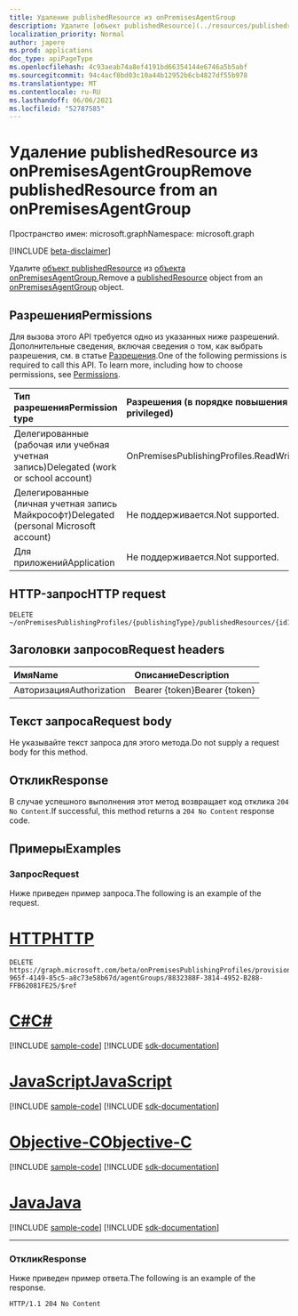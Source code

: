```yaml
---
title: Удаление publishedResource из onPremisesAgentGroup
description: Удалите [объект publishedResource](../resources/publishedresource.md) из [объекта onPremisesAgentGroup.](../resources/onpremisesagentgroup.md)
localization_priority: Normal
author: japere
ms.prod: applications
doc_type: apiPageType
ms.openlocfilehash: 4c93aeab74a8ef4191bd66354144e6746a5b5abf
ms.sourcegitcommit: 94c4acf8bd03c10a44b12952b6cb4827df55b978
ms.translationtype: MT
ms.contentlocale: ru-RU
ms.lasthandoff: 06/06/2021
ms.locfileid: "52787585"
---
```

# <a name="remove-publishedresource-from-an-onpremisesagentgroup"></a><span data-ttu-id="5e598-103">Удаление publishedResource из onPremisesAgentGroup</span><span class="sxs-lookup"><span data-stu-id="5e598-103">Remove publishedResource from an onPremisesAgentGroup</span></span>

<span data-ttu-id="5e598-104">Пространство имен: microsoft.graph</span><span class="sxs-lookup"><span data-stu-id="5e598-104">Namespace: microsoft.graph</span></span>

[!INCLUDE [beta-disclaimer](../../includes/beta-disclaimer.md)]

<span data-ttu-id="5e598-105">Удалите [объект publishedResource](../resources/publishedresource.md) из [объекта onPremisesAgentGroup.](../resources/onpremisesagentgroup.md)</span><span class="sxs-lookup"><span data-stu-id="5e598-105">Remove a [publishedResource](../resources/publishedresource.md) object from an [onPremisesAgentGroup](../resources/onpremisesagentgroup.md) object.</span></span>

## <a name="permissions"></a><span data-ttu-id="5e598-106">Разрешения</span><span class="sxs-lookup"><span data-stu-id="5e598-106">Permissions</span></span>

<span data-ttu-id="5e598-p101">Для вызова этого API требуется одно из указанных ниже разрешений. Дополнительные сведения, включая сведения о том, как выбрать разрешения, см. в статье [Разрешения](/graph/permissions-reference).</span><span class="sxs-lookup"><span data-stu-id="5e598-p101">One of the following permissions is required to call this API. To learn more, including how to choose permissions, see [Permissions](/graph/permissions-reference).</span></span>

| <span data-ttu-id="5e598-109">Тип разрешения</span><span class="sxs-lookup"><span data-stu-id="5e598-109">Permission type</span></span>                        | <span data-ttu-id="5e598-110">Разрешения (в порядке повышения привилегий)</span><span class="sxs-lookup"><span data-stu-id="5e598-110">Permissions (from least to most privileged)</span></span> |
|:--------------------------------------|:---------------------------------------------------------|
| <span data-ttu-id="5e598-111">Делегированные (рабочая или учебная учетная запись)</span><span class="sxs-lookup"><span data-stu-id="5e598-111">Delegated (work or school account)</span></span>     | <span data-ttu-id="5e598-112">OnPremisesPublishingProfiles.ReadWrite.All</span><span class="sxs-lookup"><span data-stu-id="5e598-112">OnPremisesPublishingProfiles.ReadWrite.All</span></span> |
| <span data-ttu-id="5e598-113">Делегированные (личная учетная запись Майкрософт)</span><span class="sxs-lookup"><span data-stu-id="5e598-113">Delegated (personal Microsoft account)</span></span> | <span data-ttu-id="5e598-114">Не поддерживается.</span><span class="sxs-lookup"><span data-stu-id="5e598-114">Not supported.</span></span> |
| <span data-ttu-id="5e598-115">Для приложений</span><span class="sxs-lookup"><span data-stu-id="5e598-115">Application</span></span>                            | <span data-ttu-id="5e598-116">Не поддерживается.</span><span class="sxs-lookup"><span data-stu-id="5e598-116">Not supported.</span></span> |

## <a name="http-request"></a><span data-ttu-id="5e598-117">HTTP-запрос</span><span class="sxs-lookup"><span data-stu-id="5e598-117">HTTP request</span></span>

<!-- { "blockType": "ignored" } -->

```http
DELETE ~/onPremisesPublishingProfiles/{publishingType}/publishedResources/{id1}/agentGroups/{id2}/$ref
```

## <a name="request-headers"></a><span data-ttu-id="5e598-118">Заголовки запросов</span><span class="sxs-lookup"><span data-stu-id="5e598-118">Request headers</span></span>

| <span data-ttu-id="5e598-119">Имя</span><span class="sxs-lookup"><span data-stu-id="5e598-119">Name</span></span>          | <span data-ttu-id="5e598-120">Описание</span><span class="sxs-lookup"><span data-stu-id="5e598-120">Description</span></span>   |
|:--------------|:--------------|
| <span data-ttu-id="5e598-121">Авторизация</span><span class="sxs-lookup"><span data-stu-id="5e598-121">Authorization</span></span> | <span data-ttu-id="5e598-122">Bearer {token}</span><span class="sxs-lookup"><span data-stu-id="5e598-122">Bearer {token}</span></span> |

## <a name="request-body"></a><span data-ttu-id="5e598-123">Текст запроса</span><span class="sxs-lookup"><span data-stu-id="5e598-123">Request body</span></span>

<span data-ttu-id="5e598-124">Не указывайте текст запроса для этого метода.</span><span class="sxs-lookup"><span data-stu-id="5e598-124">Do not supply a request body for this method.</span></span>

## <a name="response"></a><span data-ttu-id="5e598-125">Отклик</span><span class="sxs-lookup"><span data-stu-id="5e598-125">Response</span></span>

<span data-ttu-id="5e598-126">В случае успешного выполнения этот метод возвращает код отклика `204 No Content`.</span><span class="sxs-lookup"><span data-stu-id="5e598-126">If successful, this method returns a `204 No Content` response code.</span></span>

## <a name="examples"></a><span data-ttu-id="5e598-127">Примеры</span><span class="sxs-lookup"><span data-stu-id="5e598-127">Examples</span></span>

### <a name="request"></a><span data-ttu-id="5e598-128">Запрос</span><span class="sxs-lookup"><span data-stu-id="5e598-128">Request</span></span>

<span data-ttu-id="5e598-129">Ниже приведен пример запроса.</span><span class="sxs-lookup"><span data-stu-id="5e598-129">The following is an example of the request.</span></span>

# <a name="http"></a>[<span data-ttu-id="5e598-130">HTTP</span><span class="sxs-lookup"><span data-stu-id="5e598-130">HTTP</span></span>](#tab/http)
<!-- {
  "blockType": "request",
  "name": "create_onpremisesagentgroup_from_publishedresource"
}-->

```http
DELETE https://graph.microsoft.com/beta/onPremisesPublishingProfiles/provisioning/publishedResources/1234b780-965f-4149-85c5-a8c73e58b67d/agentGroups/8832388F-3814-4952-B288-FFB62081FE25/$ref
```
# <a name="c"></a>[<span data-ttu-id="5e598-131">C#</span><span class="sxs-lookup"><span data-stu-id="5e598-131">C#</span></span>](#tab/csharp)
[!INCLUDE [sample-code](../includes/snippets/csharp/create-onpremisesagentgroup-from-publishedresource-csharp-snippets.md)]
[!INCLUDE [sdk-documentation](../includes/snippets/snippets-sdk-documentation-link.md)]

# <a name="javascript"></a>[<span data-ttu-id="5e598-132">JavaScript</span><span class="sxs-lookup"><span data-stu-id="5e598-132">JavaScript</span></span>](#tab/javascript)
[!INCLUDE [sample-code](../includes/snippets/javascript/create-onpremisesagentgroup-from-publishedresource-javascript-snippets.md)]
[!INCLUDE [sdk-documentation](../includes/snippets/snippets-sdk-documentation-link.md)]

# <a name="objective-c"></a>[<span data-ttu-id="5e598-133">Objective-C</span><span class="sxs-lookup"><span data-stu-id="5e598-133">Objective-C</span></span>](#tab/objc)
[!INCLUDE [sample-code](../includes/snippets/objc/create-onpremisesagentgroup-from-publishedresource-objc-snippets.md)]
[!INCLUDE [sdk-documentation](../includes/snippets/snippets-sdk-documentation-link.md)]

# <a name="java"></a>[<span data-ttu-id="5e598-134">Java</span><span class="sxs-lookup"><span data-stu-id="5e598-134">Java</span></span>](#tab/java)
[!INCLUDE [sample-code](../includes/snippets/java/create-onpremisesagentgroup-from-publishedresource-java-snippets.md)]
[!INCLUDE [sdk-documentation](../includes/snippets/snippets-sdk-documentation-link.md)]

---


### <a name="response"></a><span data-ttu-id="5e598-135">Отклик</span><span class="sxs-lookup"><span data-stu-id="5e598-135">Response</span></span>

<span data-ttu-id="5e598-136">Ниже приведен пример ответа.</span><span class="sxs-lookup"><span data-stu-id="5e598-136">The following is an example of the response.</span></span>

<!-- {
  "blockType": "response"
} -->

```http
HTTP/1.1 204 No Content
```

<!-- uuid: 16cd6b66-4b1a-43a1-adaf-3a886856ed98
2019-02-04 14:57:30 UTC -->
<!-- {
  "type": "#page.annotation",
  "description": "Delete publishedResource",
  "keywords": "",
  "section": "documentation",
  "tocPath": ""
}-->



